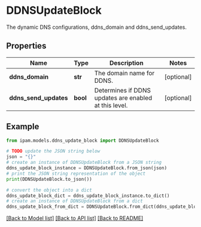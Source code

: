 # DDNSUpdateBlock

The dynamic DNS configurations, ddns_domain and ddns_send_updates.

## Properties

Name | Type | Description | Notes
------------ | ------------- | ------------- | -------------
**ddns_domain** | **str** | The domain name for DDNS. | [optional] 
**ddns_send_updates** | **bool** | Determines if DDNS updates are enabled at this level. | [optional] 

## Example

```python
from ipam.models.ddns_update_block import DDNSUpdateBlock

# TODO update the JSON string below
json = "{}"
# create an instance of DDNSUpdateBlock from a JSON string
ddns_update_block_instance = DDNSUpdateBlock.from_json(json)
# print the JSON string representation of the object
print(DDNSUpdateBlock.to_json())

# convert the object into a dict
ddns_update_block_dict = ddns_update_block_instance.to_dict()
# create an instance of DDNSUpdateBlock from a dict
ddns_update_block_from_dict = DDNSUpdateBlock.from_dict(ddns_update_block_dict)
```
[[Back to Model list]](../README.md#documentation-for-models) [[Back to API list]](../README.md#documentation-for-api-endpoints) [[Back to README]](../README.md)


